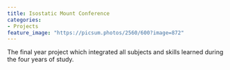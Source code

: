 ```yaml
---
title: Isostatic Mount Conference
categories:
- Projects
feature_image: "https://picsum.photos/2560/600?image=872"
---
```


The final year project which integrated all subjects and skills learned during the four years of study.
